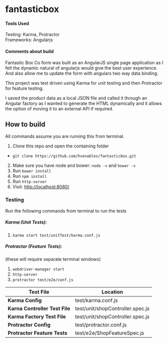# fantasticbox

#### Tools Used

Testing: Karma, Protractor  
Frameworks: Angularjs

#### Comments about build

Fantastic Box Co form was built as an AngularJS single page application as I felt the dynamic natural of angularjs would give the best user experience. And also allow me to update the form with angulars two way data binding.

This project was test driven using Karma for unit testing and then Protractor for feature testing.

I saved the product data as a local JSON file and called it through an Angular factory as I wanted to generate the HTML dynamically and it allows the option of moving it to an external API if required.

## How to build

All commands assume you are running this from terminal.

1. Clone this repo and open the containing folder
  * `git clone https://github.com/hvenables/fantasticbox.git`
2. Make sure you have node and bower: `node -v` and `bower -v`  
3. Run `bower install`  
4. Run `npm install`  
5. Run `http-server`  
6. Visit: [http://localhost:8080/ ](http://localhost:8080/ )  

### Testing

Run the following commands from terminal to run the tests

##### Karma (Unit Tests):  
1. `karma start test/unitTest/karma.conf.js`

##### Protractor (Feature Tests):
(these will require separate terminal windows)  
1. `webdriver-manager start`  
2. `http-server`  
3. `protractor test/e2e/conf.js`  

**Test File** | **Location**
--- | ---
**Karma Config** | test/karma.conf.js
**Karna Controller Test File** | test/unit/shopController.spec.js
**Karma Factory Test File** | test/unit/shopController.spec.js
**Protractor Config** | test/protractor.conf.js
**Protractor Feature Tests** | test/e2e/ShopFeatureSpec.js
